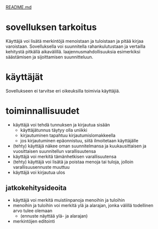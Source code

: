[README.md](../../README.md)

# sovelluksen tarkoitus

Käyttäjä voi lisätä merkintöjä menoistaan ja tuloistaan ja pitää kirjaa varoistaan. Sovelluksella 
voi suunnitella rahankulutustaan ja vertailla kehitystä pitkällä aikavälillä. laajennusmahdollisuuksia 
esimerkiksi säästämisen ja sijoittamisen suunnitteluun.

# käyttäjät

Sovellukseen ei tarvitse eri oikeuksilla toimivia käyttäjiä.

# toiminnallisuudet

- käyttäjä voi tehdä tunnuksen ja kirjautua sisään
  - käyttäjätunnus täytyy olla uniikki
  - kirjautuminen tapahtuu kirjautumislomakkeella
  - jos kirjautuminen epäonnistuu, siitä ilmoitetaan käyttäjälle
- (tehty) käyttäjä näkee oman suunnitelmansa ja kuukausittaisen ja vuosittaisen suunnitellun varallisuutensa
- käyttäjä voi merkitä tämänhetkisen varallisuutensa
- (tehty) käyttäjä voi lisätä ja poistaa menoja tai tuloja, jolloin varallisuusennuste muuttuu
- käyttäjä voi kirjautua ulos

## jatkokehitysideoita

- käyttäjä voi merkitä muistiinpanoja menoihin ja tuloihin
- menoihin ja tuloihin voi merkitä ylä ja alarajan, jonka välillä todellinen arvo tulee olemaan
  - (ennuste näyttää ylä- ja alarajan)
- merkintöjen editointi
